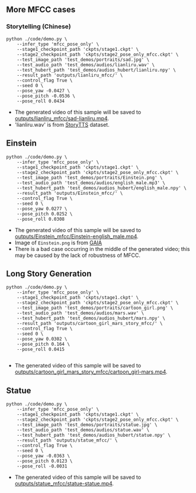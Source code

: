 ## More MFCC cases

### Storytelling (Chinese)

```
python ./code/demo.py \
    --infer_type 'mfcc_pose_only' \
    --stage1_checkpoint_path 'ckpts/stage1.ckpt' \
    --stage2_checkpoint_path 'ckpts/stage2_pose_only_mfcc.ckpt' \
    --test_image_path 'test_demos/portraits/sad.jpg' \
    --test_audio_path 'test_demos/audios/lianliru.wav' \
    --test_hubert_path 'test_demos/audios_hubert/lianliru.npy' \
    --result_path 'outputs/lianliru_mfcc/' \
    --control_flag True \
    --seed 0 \
    --pose_yaw -0.0427 \
    --pose_pitch -0.0536 \
    --pose_roll 0.0434
```

- The generated video of this sample will be saved to [outputs/lianliru_mfcc/sad-lianliru.mp4](../outputs/lianliru_mfcc/sad-lianliru.mp4).
- 'lianliru.wav' is from [StoryTTS](https://github.com/X-LANCE/StoryTTS) dataset.

## Einstein

```
python ./code/demo.py \
    --infer_type 'mfcc_pose_only' \
    --stage1_checkpoint_path 'ckpts/stage1.ckpt' \
    --stage2_checkpoint_path 'ckpts/stage2_pose_only_mfcc.ckpt' \
    --test_image_path 'test_demos/portraits/Einstein.png' \
    --test_audio_path 'test_demos/audios/english_male.mp3' \
    --test_hubert_path 'test_demos/audios_hubert/english_male.npy' \
    --result_path 'outputs/Einstein_mfcc/' \
    --control_flag True \
    --seed 0 \
    --pose_yaw 0.0277 \
    --pose_pitch 0.0252 \
    --pose_roll 0.0308
```


- The generated video of this sample will be saved to [outputs/Einstein_mfcc/Einstein-english_male.mp4](../outputs/Einstein_mfcc/Einstein-english_male.mp4).
- Image of `Einstein.png` is from [GAIA](https://gaiavatar.github.io/gaia/)
- There is a bad case occurring in the middle of the generated video; this may be caused by the lack of robustness of MFCC.


## Long Story Generation

```
python ./code/demo.py \
    --infer_type 'mfcc_pose_only' \
    --stage1_checkpoint_path 'ckpts/stage1.ckpt' \
    --stage2_checkpoint_path 'ckpts/stage2_pose_only_mfcc.ckpt' \
    --test_image_path 'test_demos/portraits/cartoon_girl.png' \
    --test_audio_path 'test_demos/audios/mars.wav' \
    --test_hubert_path 'test_demos/audios_hubert/mars.npy' \
    --result_path 'outputs/cartoon_girl_mars_story_mfcc/' \
    --control_flag True \
    --seed 0 \
    --pose_yaw 0.0302 \
    --pose_pitch 0.164 \
    --pose_roll 0.0415


```
- The generated video of this sample will be saved to [outputs/cartoon_girl_mars_story_mfcc/cartoon_girl-mars.mp4](../outputs/cartoon_girl_mars_story_mfcc/cartoon_girl-mars.mp4).

## Statue

```
python ./code/demo.py \
    --infer_type 'mfcc_pose_only' \
    --stage1_checkpoint_path 'ckpts/stage1.ckpt' \
    --stage2_checkpoint_path 'ckpts/stage2_pose_only_mfcc.ckpt' \
    --test_image_path 'test_demos/portraits/statue.jpg' \
    --test_audio_path 'test_demos/audios/statue.wav' \
    --test_hubert_path 'test_demos/audios_hubert/statue.npy' \
    --result_path 'outputs/statue_mfcc/' \
    --control_flag True \
    --seed 0 \
    --pose_yaw -0.0363 \
    --pose_pitch 0.0123 \
    --pose_roll -0.0031

```
- The generated video of this sample will be saved to [outputs/statue_mfcc/statue-statue.mp4](../outputs/statue_mfcc/statue-statue.mp4).

